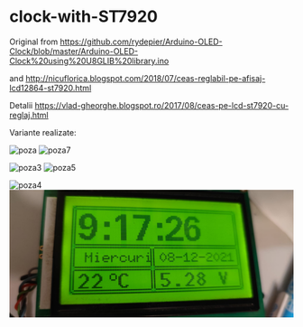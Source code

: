 # clock-with-ST7920

Original from https://github.com/rydepier/Arduino-OLED-Clock/blob/master/Arduino-OLED-Clock%20using%20U8GLIB%20library.ino

and http://nicuflorica.blogspot.com/2018/07/ceas-reglabil-pe-afisaj-lcd12864-st7920.html

Detalii https://vlad-gheorghe.blogspot.ro/2017/08/ceas-pe-lcd-st7920-cu-reglaj.html

Variante realizate:

![poza](https://github.com/vlad-gheorghe/clock-with-ST7920/blob/master/IMG_20190811_165942.jpg)
![poza7](https://github.com/vlad-gheorghe/clock-with-ST7920/blob/master/IMG_20190811_165951.jpg)

![poza3](https://github.com/vlad-gheorghe/clock-with-ST7920/blob/master/IMAG0506.jpg)
![poza5](https://github.com/vlad-gheorghe/clock-with-ST7920/blob/master/37390689_292898341300148_1594809463963910144_o.jpg)

![poza4](https://github.com/vlad-gheorghe/clock-with-ST7920/blob/master/69048013_343982739837754_7505420315711766528_n.jpg)
![poza6](https://github.com/vlad-gheorghe/clock-with-ST7920/blob/master/63e33f00-f0ca-46f5-8564-bb0f032572b8.jpeg)
